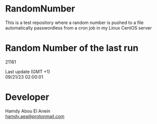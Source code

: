 # RandomNumber    
This is a test repository where a random number is pushed to a file automatically passwordless from a cron job in my Linux CentOS server    
# Random Number of the last run   
21161
      
Last update (GMT +1)    
09/21/23 02:00:01
# Developer    
Hamdy Abou El Anein   
hamdy.aea@protonmail.com
